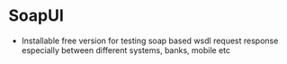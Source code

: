 # SoapUI
  * Installable free version for testing soap based wsdl request response especially between different systems, banks, mobile etc
